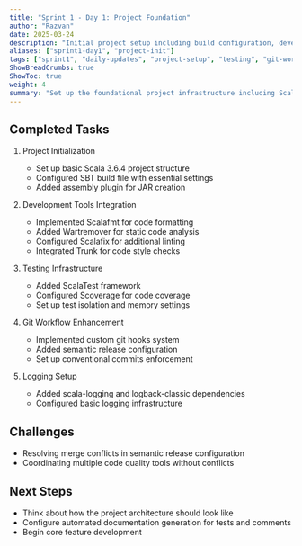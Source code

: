 ```yaml
---
title: "Sprint 1 - Day 1: Project Foundation"
author: "Razvan"
date: 2025-03-24
description: "Initial project setup including build configuration, development tools, and testing infrastructure"
aliases: ["sprint1-day1", "project-init"]
tags: ["sprint1", "daily-updates", "project-setup", "testing", "git-workflow", "logging"]
ShowBreadCrumbs: true
ShowToc: true
weight: 4
summary: "Set up the foundational project infrastructure including Scala project structure, development tools (Scalafmt, Wartremover, Scalafix), testing framework (ScalaTest, Scoverage), Git workflow enhancements, and logging system."
---
```


## Completed Tasks

1. Project Initialization
   - Set up basic Scala 3.6.4 project structure
   - Configured SBT build file with essential settings
   - Added assembly plugin for JAR creation

2. Development Tools Integration
   - Implemented Scalafmt for code formatting
   - Added Wartremover for static code analysis
   - Configured Scalafix for additional linting
   - Integrated Trunk for code style checks

3. Testing Infrastructure
   - Added ScalaTest framework
   - Configured Scoverage for code coverage
   - Set up test isolation and memory settings

4. Git Workflow Enhancement
   - Implemented custom git hooks system
   - Added semantic release configuration
   - Set up conventional commits enforcement

5. Logging Setup
   - Added scala-logging and logback-classic dependencies
   - Configured basic logging infrastructure

## Challenges
- Resolving merge conflicts in semantic release configuration
- Coordinating multiple code quality tools without conflicts

## Next Steps
- Think about how the project architecture should look like
- Configure automated documentation generation for tests and comments
- Begin core feature development
